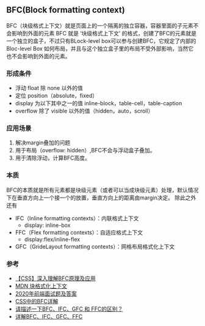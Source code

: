 BFC(Block formatting context)  
---
BFC（块级格式上下文）就是页面上的一个隔离的独立容器，容器里面的子元素不会影响到外面的元素
BFC 就是 ‘块级格式上下文’ 的格式，创建了BFC的元素就是一个独立的盒子，不过只有BLock-level box可以参与创建BFC，它规定了内部的Bloc-level Box 如何布局，并且与这个独立盒子里的布局不受外部影响，当然它也不会影响到外面的元素。 

### 形成条件
- 浮动 float 除 none 以外的值
- 定位 position（absolute，fixed）
- display 为以下其中之一的值 inline-block，table-cell，table-caption
- overflow 除了 visible 以外的值（hidden，auto，scroll）
### 应用场景
  1. 解决margin叠加的问题 
  2. 用于布局（overflow: hidden）,BFC不会与浮动盒子叠加。 
  3. 用于清除浮动，计算BFC高度。  

### 本质
BFC的本质就是所有元素都是块级元素（或者可以当成块级元素）处理，默认情况下在垂直方向上一个接一个的放置，垂直方向上的距离由margin决定。
除此之外还有  
- IFC（Inline formatting contexts）：内联格式上下文
  - display: inline-box
- FFC（Flex formatting contexts）：自适应格式上下文
  - display:flex/inline-flex
- GFC（GrideLayout formatting contexts）：网格布局格式化上下文

### 参考 
- [【CSS】深入理解BFC原理及应用](https://www.jianshu.com/p/acf76871d259)  
- [MDN 块格式化上下文](https://developer.mozilla.org/zh-CN/docs/Web/Guide/CSS/Block_formatting_context)  
- [2020年前端面试题及答案](https://blog.csdn.net/raleway/article/details/104268283)  
- [CSS中的BFC详解](https://www.cnblogs.com/chen-cong/p/7862832.html)  
- [请描述一下BFC、IFC、GFC 和 FFC的区别？](https://zhuanlan.zhihu.com/p/134094372)
- [详解BFC、IFC、GFC、FFC](https://juejin.im/post/6844904117056323597)